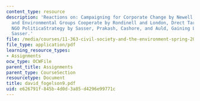 ```yaml
---
content_type: resource
description: 'Reactions on: Campaigning for Corporate Change by Newell, How Corporations
  and Environmental Groups Cooperate by Rondinell and London, Drect Targeting as an
  NGO PoliticaStrategy by Sasser, Prakash, Cashore, and Auld, Gaining Leverage by
  Sasser.'
file: /media/courses/11-363-civil-society-and-the-environment-spring-2005/e626791f845b4d0d3a85d4296e99771c_david_fogelson9.pdf
file_type: application/pdf
learning_resource_types:
- Assignments
ocw_type: OCWFile
parent_title: Assignments
parent_type: CourseSection
resourcetype: Document
title: david_fogelson9.pdf
uid: e626791f-845b-4d0d-3a85-d4296e99771c
---
```

